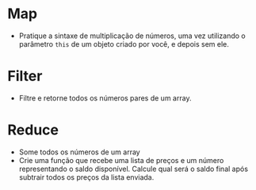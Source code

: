 
# Map
* Pratique a sintaxe de multiplicação de números, uma vez utilizando o parâmetro `this` de um objeto criado por você, e depois sem ele.

# Filter
*  Filtre e retorne todos os números pares de um array.

# Reduce
*  Some todos os números de um array
*  Crie uma função que recebe uma lista de preços e um número representando o saldo disponível. Calcule qual será o saldo final após subtrair todos os preços da lista enviada.